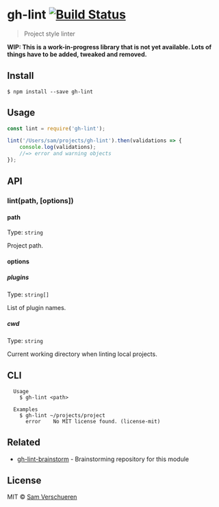 # gh-lint [![Build Status](https://travis-ci.org/SamVerschueren/gh-lint.svg?branch=master)](https://travis-ci.org/SamVerschueren/gh-lint)

> Project style linter

**WIP: This is a work-in-progress library that is not yet available. Lots of things have to be added, tweaked and removed.**

## Install

```
$ npm install --save gh-lint
```


## Usage

```js
const lint = require('gh-lint');

lint('/Users/sam/projects/gh-lint').then(validations => {
	console.log(validations);
	//=> error and warning objects
});
```


## API

### lint(path, [options])

#### path

Type: `string`

Project path.

#### options

##### plugins

Type: `string[]`

List of plugin names.

##### cwd

Type: `string`

Current working directory when linting local projects.


## CLI

```
  Usage
    $ gh-lint <path>

  Examples
    $ gh-lint ~/projects/project
	  error    No MIT license found. (license-mit)
```


## Related

- [gh-lint-brainstorm](https://github.com/SamVerschueren/gh-lint-brainstorm) - Brainstorming repository for this module


## License

MIT © [Sam Verschueren](http://github.com/SamVerschueren)
